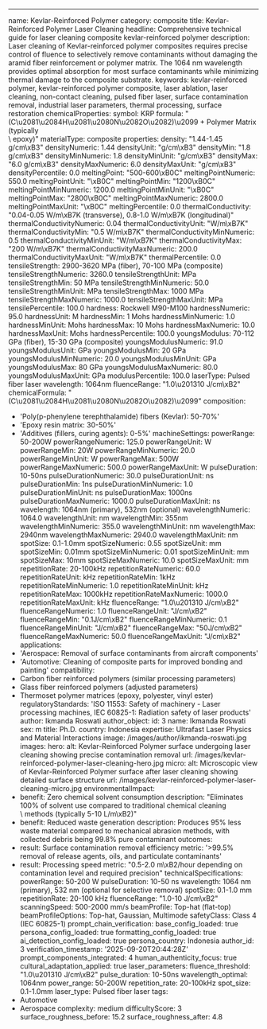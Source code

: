 ---
name: Kevlar-Reinforced Polymer
category: composite
title: Kevlar-Reinforced Polymer Laser Cleaning
headline: Comprehensive technical guide for laser cleaning composite kevlar-reinforced
  polymer
description: Laser cleaning of Kevlar-reinforced polymer composites requires precise
  control of fluence to selectively remove contaminants without damaging the aramid
  fiber reinforcement or polymer matrix. The 1064 nm wavelength provides optimal absorption
  for most surface contaminants while minimizing thermal damage to the composite substrate.
keywords: kevlar-reinforced polymer, kevlar-reinforced polymer composite, laser ablation,
  laser cleaning, non-contact cleaning, pulsed fiber laser, surface contamination
  removal, industrial laser parameters, thermal processing, surface restoration
chemicalProperties:
  symbol: KRP
  formula: "(C\u2081\u2084H\u2081\u2080N\u2082O\u2082)\u2099 + Polymer Matrix (typically\
    \ epoxy)"
  materialType: composite
properties:
  density: "1.44-1.45 g/cm\xB3"
  densityNumeric: 1.44
  densityUnit: "g/cm\xB3"
  densityMin: "1.8 g/cm\xB3"
  densityMinNumeric: 1.8
  densityMinUnit: "g/cm\xB3"
  densityMax: "6.0 g/cm\xB3"
  densityMaxNumeric: 6.0
  densityMaxUnit: "g/cm\xB3"
  densityPercentile: 0.0
  meltingPoint: "500-600\xB0C"
  meltingPointNumeric: 550.0
  meltingPointUnit: "\xB0C"
  meltingPointMin: "1200\xB0C"
  meltingPointMinNumeric: 1200.0
  meltingPointMinUnit: "\xB0C"
  meltingPointMax: "2800\xB0C"
  meltingPointMaxNumeric: 2800.0
  meltingPointMaxUnit: "\xB0C"
  meltingPercentile: 0.0
  thermalConductivity: "0.04-0.05 W/m\xB7K (transverse), 0.8-1.0 W/m\xB7K (longitudinal)"
  thermalConductivityNumeric: 0.04
  thermalConductivityUnit: "W/m\xB7K"
  thermalConductivityMin: "0.5 W/m\xB7K"
  thermalConductivityMinNumeric: 0.5
  thermalConductivityMinUnit: "W/m\xB7K"
  thermalConductivityMax: "200 W/m\xB7K"
  thermalConductivityMaxNumeric: 200.0
  thermalConductivityMaxUnit: "W/m\xB7K"
  thermalPercentile: 0.0
  tensileStrength: 2900-3620 MPa (fiber), 70-100 MPa (composite)
  tensileStrengthNumeric: 3260.0
  tensileStrengthUnit: MPa
  tensileStrengthMin: 50 MPa
  tensileStrengthMinNumeric: 50.0
  tensileStrengthMinUnit: MPa
  tensileStrengthMax: 1000 MPa
  tensileStrengthMaxNumeric: 1000.0
  tensileStrengthMaxUnit: MPa
  tensilePercentile: 100.0
  hardness: Rockwell M90-M100
  hardnessNumeric: 95.0
  hardnessUnit: M
  hardnessMin: 1 Mohs
  hardnessMinNumeric: 1.0
  hardnessMinUnit: Mohs
  hardnessMax: 10 Mohs
  hardnessMaxNumeric: 10.0
  hardnessMaxUnit: Mohs
  hardnessPercentile: 100.0
  youngsModulus: 70-112 GPa (fiber), 15-30 GPa (composite)
  youngsModulusNumeric: 91.0
  youngsModulusUnit: GPa
  youngsModulusMin: 20 GPa
  youngsModulusMinNumeric: 20.0
  youngsModulusMinUnit: GPa
  youngsModulusMax: 80 GPa
  youngsModulusMaxNumeric: 80.0
  youngsModulusMaxUnit: GPa
  modulusPercentile: 100.0
  laserType: Pulsed fiber laser
  wavelength: 1064nm
  fluenceRange: "1.0\u201310 J/cm\xB2"
  chemicalFormula: "(C\u2081\u2084H\u2081\u2080N\u2082O\u2082)\u2099"
composition:
- 'Poly(p-phenylene terephthalamide) fibers (Kevlar): 50-70%'
- 'Epoxy resin matrix: 30-50%'
- 'Additives (fillers, curing agents): 0-5%'
machineSettings:
  powerRange: 50-200W
  powerRangeNumeric: 125.0
  powerRangeUnit: W
  powerRangeMin: 20W
  powerRangeMinNumeric: 20.0
  powerRangeMinUnit: W
  powerRangeMax: 500W
  powerRangeMaxNumeric: 500.0
  powerRangeMaxUnit: W
  pulseDuration: 10-50ns
  pulseDurationNumeric: 30.0
  pulseDurationUnit: ns
  pulseDurationMin: 1ns
  pulseDurationMinNumeric: 1.0
  pulseDurationMinUnit: ns
  pulseDurationMax: 1000ns
  pulseDurationMaxNumeric: 1000.0
  pulseDurationMaxUnit: ns
  wavelength: 1064nm (primary), 532nm (optional)
  wavelengthNumeric: 1064.0
  wavelengthUnit: nm
  wavelengthMin: 355nm
  wavelengthMinNumeric: 355.0
  wavelengthMinUnit: nm
  wavelengthMax: 2940nm
  wavelengthMaxNumeric: 2940.0
  wavelengthMaxUnit: nm
  spotSize: 0.1-1.0mm
  spotSizeNumeric: 0.55
  spotSizeUnit: mm
  spotSizeMin: 0.01mm
  spotSizeMinNumeric: 0.01
  spotSizeMinUnit: mm
  spotSizeMax: 10mm
  spotSizeMaxNumeric: 10.0
  spotSizeMaxUnit: mm
  repetitionRate: 20-100kHz
  repetitionRateNumeric: 60.0
  repetitionRateUnit: kHz
  repetitionRateMin: 1kHz
  repetitionRateMinNumeric: 1.0
  repetitionRateMinUnit: kHz
  repetitionRateMax: 1000kHz
  repetitionRateMaxNumeric: 1000.0
  repetitionRateMaxUnit: kHz
  fluenceRange: "1.0\u201310 J/cm\xB2"
  fluenceRangeNumeric: 1.0
  fluenceRangeUnit: "J/cm\xB2"
  fluenceRangeMin: "0.1J/cm\xB2"
  fluenceRangeMinNumeric: 0.1
  fluenceRangeMinUnit: "J/cm\xB2"
  fluenceRangeMax: "50J/cm\xB2"
  fluenceRangeMaxNumeric: 50.0
  fluenceRangeMaxUnit: "J/cm\xB2"
applications:
- 'Aerospace: Removal of surface contaminants from aircraft components'
- 'Automotive: Cleaning of composite parts for improved bonding and painting'
compatibility:
- Carbon fiber reinforced polymers (similar processing parameters)
- Glass fiber reinforced polymers (adjusted parameters)
- Thermoset polymer matrices (epoxy, polyester, vinyl ester)
regulatoryStandards: 'ISO 11553: Safety of machinery - Laser processing machines,
  IEC 60825-1: Radiation safety of laser products'
author: Ikmanda Roswati
author_object:
  id: 3
  name: Ikmanda Roswati
  sex: m
  title: Ph.D.
  country: Indonesia
  expertise: Ultrafast Laser Physics and Material Interactions
  image: /images/author/ikmanda-roswati.jpg
images:
  hero:
    alt: Kevlar-Reinforced Polymer surface undergoing laser cleaning showing precise
      contamination removal
    url: /images/kevlar-reinforced-polymer-laser-cleaning-hero.jpg
  micro:
    alt: Microscopic view of Kevlar-Reinforced Polymer surface after laser cleaning
      showing detailed surface structure
    url: /images/kevlar-reinforced-polymer-laser-cleaning-micro.jpg
environmentalImpact:
- benefit: Zero chemical solvent consumption
  description: "Eliminates 100% of solvent use compared to traditional chemical cleaning\
    \ methods (typically 5-10 L/m\xB2)"
- benefit: Reduced waste generation
  description: Produces 95% less waste material compared to mechanical abrasion methods,
    with collected debris being 99.8% pure contaminant
outcomes:
- result: Surface contamination removal efficiency
  metric: '>99.5% removal of release agents, oils, and particulate contaminants'
- result: Processing speed
  metric: "0.5-2.0 m\xB2/hour depending on contamination level and required precision"
technicalSpecifications:
  powerRange: 50-200 W
  pulseDuration: 10-50 ns
  wavelength: 1064 nm (primary), 532 nm (optional for selective removal)
  spotSize: 0.1-1.0 mm
  repetitionRate: 20-100 kHz
  fluenceRange: "1.0-10 J/cm\xB2"
  scanningSpeed: 500-2000 mm/s
  beamProfile: Top-hat (flat-top)
  beamProfileOptions: Top-hat, Gaussian, Multimode
  safetyClass: Class 4 (IEC 60825-1)
prompt_chain_verification:
  base_config_loaded: true
  persona_config_loaded: true
  formatting_config_loaded: true
  ai_detection_config_loaded: true
  persona_country: Indonesia
  author_id: 3
  verification_timestamp: '2025-09-20T20:44:28Z'
  prompt_components_integrated: 4
  human_authenticity_focus: true
  cultural_adaptation_applied: true
laser_parameters:
  fluence_threshold: "1.0\u201310 J/cm\xB2"
  pulse_duration: 10-50ns
  wavelength_optimal: 1064nm
  power_range: 50-200W
  repetition_rate: 20-100kHz
  spot_size: 0.1-1.0mm
  laser_type: Pulsed fiber laser
tags:
- Automotive
- Aerospace
complexity: medium
difficultyScore: 3
surface_roughness_before: 15.2
surface_roughness_after: 4.8
